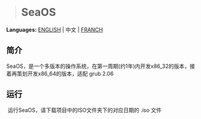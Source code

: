 > # SeaOS

**Languages:** [ENGLISH](README_EN.md) | 中文 | [FRANCH](README_FR.md)

## 简介

​		SeaOS，是一个多版本的操作系统，在第一周期(约1年)内开发x86_32的版本，接着再策划开发x86_64的版本，适配 grub 2.06

## 运行

​		运行SeaOS，请下载项目中的ISO文件夹下的对应日期的 .iso 文件

